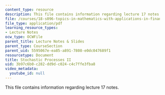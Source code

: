 ```yaml
---
content_type: resource
description: This file contains information regarding lecture 17 notes.
file: /courses/18-s096-topics-in-mathematics-with-applications-in-finance-fall-2013/3b97c6b0c282dd9dc024c4c7ffe3fba8_MIT18_S096F13_lecnote17.pdf
file_type: application/pdf
learning_resource_types:
- Lecture Notes
ocw_type: OCWFile
parent_title: Lecture Notes & Slides
parent_type: CourseSection
parent_uid: 5595067e-ea85-a891-7808-e0dc047689f1
resourcetype: Document
title: Stochastic Processes II
uid: 3b97c6b0-c282-dd9d-c024-c4c7ffe3fba8
video_metadata:
  youtube_id: null
---
```

This file contains information regarding lecture 17 notes.

